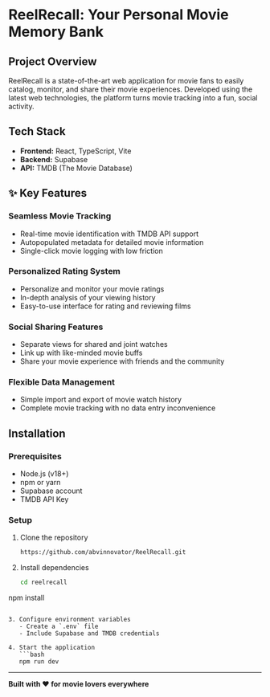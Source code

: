 # ReelRecall: Your Personal Movie Memory Bank

##  Project Overview

ReelRecall is a state-of-the-art web application for movie fans to easily catalog, monitor, and share their movie experiences. Developed using the latest web technologies, the platform turns movie tracking into a fun, social activity.

##  Tech Stack
- **Frontend:** React, TypeScript, Vite
- **Backend:** Supabase
- **API:** TMDB (The Movie Database)

## ✨ Key Features

###  Seamless Movie Tracking
- Real-time movie identification with TMDB API support
- Autopopulated metadata for detailed movie information
- Single-click movie logging with low friction

###  Personalized Rating System
- Personalize and monitor your movie ratings
- In-depth analysis of your viewing history
- Easy-to-use interface for rating and reviewing films

###  Social Sharing Features
- Separate views for shared and joint watches
- Link up with like-minded movie buffs
- Share your movie experience with friends and the community

###  Flexible Data Management
- Simple import and export of movie watch history
- Complete movie tracking with no data entry inconvenience



##  Installation

### Prerequisites
- Node.js (v18+)
- npm or yarn
- Supabase account
- TMDB API Key

### Setup
1. Clone the repository
   ```bash
   https://github.com/abvinnovator/ReelRecall.git
   ```

2. Install dependencies
   ```bash
   cd reelrecall
   ```
npm install
```

3. Configure environment variables
   - Create a `.env` file
   - Include Supabase and TMDB credentials

4. Start the application
   ```bash
   npm run dev
   ```

---

**Built with ❤️ for movie lovers everywhere**
